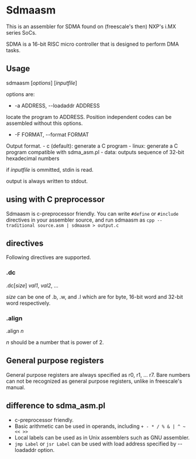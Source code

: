 # Sdmaasm

This is an assembler for SDMA found on (freescale's then) NXP's i.MX
series SoCs.

SDMA is a 16-bit RISC micro controller that is designed to perform DMA tasks.

## Usage

sdmaasm [*options*] [*inputfile*]

options are:

- -a ADDRESS, --loadaddr ADDRESS

locate the program to ADDRESS.  Position independent codes can be assembled without this options.
- -F FORMAT, --format FORMAT

Output format.
       - c (default): generate a C program
       - linux: generate a C program compatible with sdma_asm.pl
       - data: outputs sequence of 32-bit hexadecimal numbers

if *inputfile* is ommitted, stdin is read.

output is always written to stdout.

## using with C preprocessor
Sdmaasm is c-preprocessor friendly.  You can write `#define` or `#include` directives in your assembler source,
and run sdmaasm as `cpp --traditional source.asm | sdmaasm > output.c`

## directives
Following directives are supported.

### .dc
.dc[*size*] *val1*, *val2*, ...

*size* can be one of .b, .w, and .l which are for byte, 16-bit word and 32-bit word respectively.

### .align
.align *n*

*n* should be a number that is power of 2.

## General purpose registers
General purpose registers are always specified as r0, r1, ... r7.
Bare numbers can not be recognized as general purpose registers, unlike in freescale's manual.


## difference to sdma_asm.pl
- c-preprocessor friendly.
- Basic arithmetic can be used in operands, including `+ - * / % & | ^ ~ << >>`
- Local labels can be used as in Unix assemblers such as GNU
  assembler.
- `jmp Label` or `jsr Label` can be used with load address specified
  by --loadaddr option.





